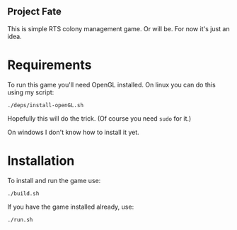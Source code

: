 ## Project Fate

This is simple RTS colony management game. Or will be. For now it's just an idea.

# Requirements
To run this game you'll need OpenGL installed. On linux you can do this using my script:
```shell
./deps/install-openGL.sh
```
Hopefully this will do the trick. (Of course you need `sudo` for it.)

On windows I don't know how to install it yet.

# Installation
To install and run the game use:
```shell
./build.sh
```

If you have the game installed already, use:
```shell
./run.sh
```
